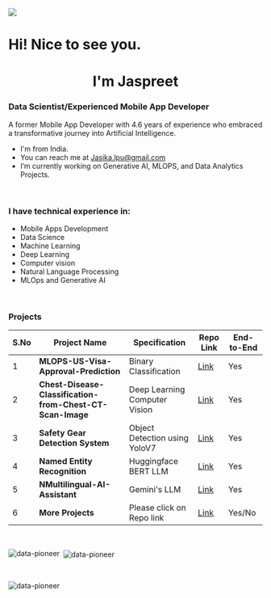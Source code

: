 ![](https://komarev.com/ghpvc/?username=data-pioneer&label=PROFILE+VIEWS)

<h1>Hi! Nice to see you.</h1>
<h1 align="center">I'm Jaspreet </h1>

### Data Scientist/Experienced Mobile App Developer

A former Mobile App Developer with 4.6 years of experience who embraced a transformative journey into Artificial Intelligence. 

* I'm from India.
* You can reach me at [Jasika.lpu@gmail.com](mailto:Jasika.lpu@gmail.com)
* I’m currently working on Generative AI, MLOPS, and Data Analytics Projects.
  
<br> 

### I have technical experience in:
* Mobile Apps Development
* Data Science
* Machine Learning
* Deep Learning
* Computer vision 
* Natural Language Processing 
* MLOps and Generative AI 

<br> 

### Projects  

| S.No | Project Name | Specification | Repo Link | End-to-End |
|---|---|---|---|---|
| 1 | **MLOPS-US-Visa-Approval-Prediction** | Binary Classification | [Link](https://github.com/data-pioneer/MLOPS-US-Visa-Approval-Prediction.git) | Yes |
| 2 | **Chest-Disease-Classification-from-Chest-CT-Scan-Image** | Deep Learning Computer Vision | [Link](https://github.com/data-pioneer/MLops-Chest-Disease-Classification-from-Chest-CT-Scan-Image-.git) | Yes |
| 3 | **Safety Gear Detection System** | Object Detection using YoloV7 | [Link](https://github.com/data-pioneer/MLops-Industry-Safety-Detection-using-Yolov7.git) | Yes |
| 4 | **Named Entity Recognition** | Huggingface BERT LLM | [Link](https://github.com/data-pioneer/MLops-Name-Entity-Recognition-End-to-End-main.git) | Yes |
| 5 | **NMultilingual-AI-Assistant** | Gemini's LLM | [Link](https://github.com/data-pioneer/Gen-AI-Multilingual-AI-Assistant-main.git) | Yes |
| 6 | **More Projects** | Please click on Repo link| [Link](https://github.com/data-pioneer?tab=repositories) | Yes/No |

<br> 

<p><img align="left" src="https://github-readme-stats.vercel.app/api/top-langs?username=data-pioneer&show_icons=true&locale=en&layout=compact" alt="data-pioneer" /></p>

<p>&nbsp;<img align="center" src="https://github-readme-stats.vercel.app/api?username=data-pioneer&show_icons=true&locale=en" alt="data-pioneer" /></p>

<br> 

<p><img align="center" src="https://github-readme-streak-stats.herokuapp.com/?user=data-pioneer&" alt="data-pioneer" /></p>



